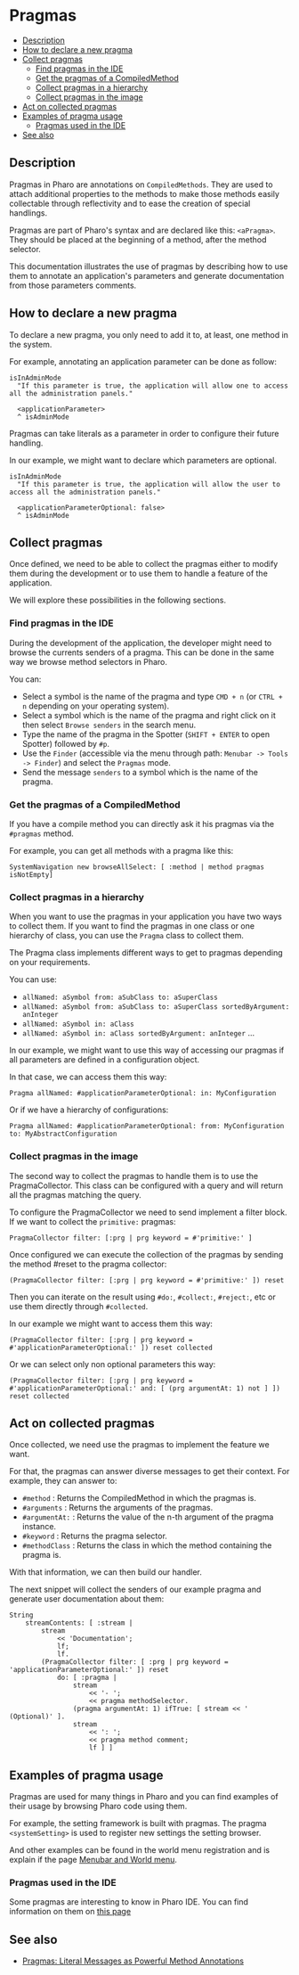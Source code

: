 # Pragmas

- [Description](#description)
- [How to declare a new pragma](#how-to-declare-a-new-pragma)
- [Collect pragmas](#collect-pragmas)
  * [Find pragmas in the IDE](#find-pragmas-in-the-ide)
  * [Get the pragmas of a CompiledMethod](#get-the-pragmas-of-a-compiledmethod)
  * [Collect pragmas in a hierarchy](#collect-pragmas-in-a-hierarchy)
  * [Collect pragmas in the image](#collect-pragmas-in-the-image)
- [Act on collected pragmas](#act-on-collected-pragmas)
- [Examples of pragma usage](#examples-of-pragma-usage)
  * [Pragmas used in the IDE](#pragmas-used-in-the-ide)
- [See also](#see-also)

## Description

Pragmas in Pharo are annotations on `CompiledMethods`. They are used to attach additional properties to the methods to make those methods easily collectable through reflectivity and to ease the creation of special handlings.

Pragmas are part of Pharo's syntax and are declared like this: `<aPragma>`. They should be placed at the beginning of a method, after the method selector.

This documentation illustrates the use of pragmas by describing how to use them to annotate an application's parameters and generate documentation from those parameters comments.

## How to declare a new pragma

To declare a new pragma, you only need to add it to, at least, one method in the system.

For example, annotating an application parameter can be done as follow:

```Smalltalk
isInAdminMode
  "If this parameter is true, the application will allow one to access all the administration panels."
  
  <applicationParameter>
  ^ isAdminMode
```

Pragmas can take literals as a parameter in order to configure their future handling.

In our example, we might want to declare which parameters are optional.

```Smalltalk
isInAdminMode
  "If this parameter is true, the application will allow the user to access all the administration panels."
  
  <applicationParameterOptional: false>
  ^ isAdminMode
```

## Collect pragmas

Once defined, we need to be able to collect the pragmas either to modify them during the development or to use them to handle a feature of the application.

We will explore these possibilities in the following sections.

### Find pragmas in the IDE

During the development of the application, the developer might need to browse the currents senders of a pragma. This can be done in the same way we browse method selectors in Pharo.

You can:
- Select a symbol is the name of the pragma and type `CMD + n` (or `CTRL + n` depending on your operating system).
- Select a symbol which is the name of the pragma and right click on it then select `Browse senders` in the search menu.
- Type the name of the pragma in the Spotter (`SHIFT + ENTER` to open Spotter) followed by `#p`.
- Use the `Finder` (accessible via the menu through path: `Menubar -> Tools -> Finder`) and select the `Pragmas` mode.
- Send the message `senders` to a symbol which is the name of the pragma.

### Get the pragmas of a CompiledMethod

If you have a compile method you can directly ask it his pragmas via the `#pragmas` method.

For example, you can get all methods with a pragma like this:

```Smalltalk
SystemNavigation new browseAllSelect: [ :method | method pragmas isNotEmpty]
```

### Collect pragmas in a hierarchy

When you want to use the pragmas in your application you have two ways to collect them. If you want to find the pragmas in one class or one hierarchy of class, you can use the `Pragma` class to collect them.

The Pragma class implements different ways to get to pragmas depending on your requirements.

You can use:
- `allNamed: aSymbol from: aSubClass to: aSuperClass`
- `allNamed: aSymbol from: aSubClass to: aSuperClass sortedByArgument: anInteger`
- `allNamed: aSymbol in: aClass`
- `allNamed: aSymbol in: aClass sortedByArgument: anInteger`
...

In our example, we might want to use this way of accessing our pragmas if all parameters are defined in a configuration object.

In that case, we can access them this way:

```Smalltalk
Pragma allNamed: #applicationParameterOptional: in: MyConfiguration
```

Or if we have a hierarchy of configurations:

```Smalltalk
Pragma allNamed: #applicationParameterOptional: from: MyConfiguration to: MyAbstractConfiguration
```

### Collect pragmas in the image

The second way to collect the pragmas to handle them is to use the PragmaCollector. This class can be configured with a query and will return all the pragmas matching the query.

To configure the PragmaCollector we need to send implement a filter block. If we want to collect the `primitive:` pragmas:

```Smalltalk
PragmaCollector filter: [:prg | prg keyword = #'primitive:' ]
```

Once configured we can execute the collection of the pragmas by sending the method #reset to the pragma collector:

```Smalltalk
(PragmaCollector filter: [:prg | prg keyword = #'primitive:' ]) reset
```

Then you can iterate on the result using `#do:`, `#collect:`, `#reject:`, etc or use them directly through `#collected`. 

In our example we might want to access them this way:

```Smalltalk
(PragmaCollector filter: [:prg | prg keyword = #'applicationParameterOptional:' ]) reset collected
```

Or we can select only non optional parameters this way:

```Smalltalk
(PragmaCollector filter: [:prg | prg keyword = #'applicationParameterOptional:' and: [ (prg argumentAt: 1) not ] ]) reset collected
```

## Act on collected pragmas

Once collected, we need use the pragmas to implement the feature we want.

For that, the pragmas can answer diverse messages to get their context. For example, they can answer to:
- `#method` : Returns the CompiledMethod in which the pragmas is.
- `#arguments` : Returns the arguments of the pragmas.
- `#argumentAt:` : Returns the value of the n-th argument of the pragma instance.
- `#keyword` : Returns the pragma selector.
- `#methodClass` : Returns the class in which the method containing the pragma is.

With that information, we can then build our handler.

The next snippet will collect the senders of our example pragma and generate user documentation about them:

```Smalltalk
String
    streamContents: [ :stream | 
        stream
            << 'Documentation';
            lf;
            lf.
        (PragmaCollector filter: [ :prg | prg keyword = 'applicationParameterOptional:' ]) reset
            do: [ :pragma | 
                stream
                    << '- ';
                    << pragma methodSelector.
                (pragma argumentAt: 1) ifTrue: [ stream << ' (Optional)' ].
                stream
                    << ': ';
                    << pragma method comment;
                    lf ] ]
```

## Examples of pragma usage

Pragmas are used for many things in Pharo and you can find examples of their usage by browsing Pharo code using them.

For example, the setting framework is built with pragmas. The pragma `<systemSetting>` is used to register new settings the setting browser.

And other examples can be found in the world menu registration and is explain if the page [Menubar and World menu](MenuBar.md).

### Pragmas used in the IDE

Some pragmas are interesting to know in Pharo IDE. You can find information on them on [this page](InterestingsToKnowForBeginners.md#useful-pragmas)

## See also

- [Pragmas: Literal Messages as Powerful Method Annotations](https://rmod.inria.fr/archives/papers/Duca16a-Pragmas-IWST.pdf)
